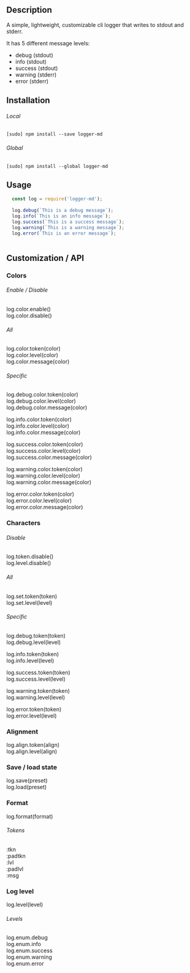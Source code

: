 ## Description

A simple, lightweight, customizable cli logger that writes to stdout and stderr.

It has 5 different message levels:

  * debug (stdout)
  * info (stdout)
  * success (stdout)
  * warning (stderr)
  * error (stderr)

## Installation

###### Local

```[sudo] npm install --save logger-md```

###### Global

```[sudo] npm install --global logger-md```

## Usage

```javascript
  const log = require('logger-md');
  
  log.debug(`This is a debug message`);
  log.info(`This is an info message`);
  log.success(`This is a success message`);
  log.warning(`This is a warning message`);
  log.error(`This is an error message`);
  
```

## Customization / API

### Colors

###### Enable / Disable

log.color.enable()<br>
log.color.disable()

###### All

log.color.token(color)<br>
log.color.level(color)<br>
log.color.message(color)

###### Specific

log.debug.color.token(color)<br>
log.debug.color.level(color)<br>
log.debug.color.message(color)

log.info.color.token(color)<br>
log.info.color.level(color)<br>
log.info.color.message(color)

log.success.color.token(color)<br>
log.success.color.level(color)<br>
log.success.color.message(color)

log.warning.color.token(color)<br>
log.warning.color.level(color)<br>
log.warning.color.message(color)

log.error.color.token(color)<br>
log.error.color.level(color)<br>
log.error.color.message(color)

### Characters

###### Disable

log.token.disable()<br>
log.level.disable()

###### All

log.set.token(token)<br>
log.set.level(level)

###### Specific

log.debug.token(token)<br>
log.debug.level(level)

log.info.token(token)<br>
log.info.level(level)

log.success.token(token)<br>
log.success.level(level)

log.warning.token(token)<br>
log.warning.level(level)

log.error.token(token)<br>
log.error.level(level)

### Alignment

log.align.token(align)<br>
log.align.level(align)

### Save / load state

log.save(preset)<br>
log.load(preset)

### Format

log.format(format)

###### Tokens

:tkn<br>
:padtkn<br>
:lvl<br>
:padlvl<br>
:msg

### Log level

log.level(level)

###### Levels

log.enum.debug<br>
log.enum.info<br>
log.enum.success<br>
log.enum.warning<br>
log.enum.error


